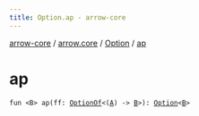 ```yaml
---
title: Option.ap - arrow-core
---
```


[arrow-core](../../index.html) / [arrow.core](../index.html) / [Option](index.html) / [ap](./ap.html)

# ap

`fun <B> ap(ff: `[`OptionOf`](../-option-of.html)`<(`[`A`](index.html#A)`) -> `[`B`](ap.html#B)`>): `[`Option`](index.html)`<`[`B`](ap.html#B)`>`